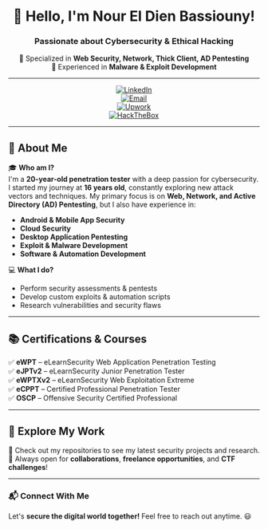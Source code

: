 <div align="center">

# 👋 Hello, I'm Nour El Dien Bassiouny!

### Passionate about Cybersecurity & Ethical Hacking

🔹 Specialized in **Web Security, Network, Thick Client, AD Pentesting**  
🔹 Experienced in **Malware & Exploit Development**

---

[![LinkedIn](https://img.shields.io/badge/LinkedIn-0077B5?style=for-the-badge&logo=linkedin&logoColor=white)](https://www.linkedin.com/in/nour-el-dien-bassiouny-054674250/)  
[![Email](https://img.shields.io/badge/Email-D14836?style=for-the-badge&logo=gmail&logoColor=white)](mailto:nourbassiouny.official@gmail.com)  
[![Upwork](https://img.shields.io/badge/Upwork-6FDA44?style=for-the-badge&logo=upwork&logoColor=white)](https://www.upwork.com/fl/bassiouny1337?mp_source=share)  
[![HackTheBox](https://img.shields.io/badge/HackTheBox-9FEF00?style=for-the-badge&logo=hackthebox&logoColor=white)](https://app.hackthebox.com/users/1945638)

</div>

---

## 📌 About Me

🎓 **Who am I?**  
I'm a **20-year-old penetration tester** with a deep passion for cybersecurity. I started my journey at **16 years old**, constantly exploring new attack vectors and techniques. My primary focus is on **Web, Network, and Active Directory (AD) Pentesting**, but I also have experience in:
- **Android & Mobile App Security**
- **Cloud Security**
- **Desktop Application Pentesting**
- **Exploit & Malware Development**
- **Software & Automation Development**

💻 **What I do?**  
- Perform security assessments & pentests
- Develop custom exploits & automation scripts
- Research vulnerabilities and security flaws

---

## 📚 Certifications & Courses

✅ **eWPT** – eLearnSecurity Web Application Penetration Testing  
✅ **eJPTv2** – eLearnSecurity Junior Penetration Tester  
✅ **eWPTXv2** – eLearnSecurity Web Exploitation Extreme  
✅ **eCPPT** – Certified Professional Penetration Tester  
✅ **OSCP** – Offensive Security Certified Professional  

---

## 🚀 Explore My Work

🔹 Check out my repositories to see my latest security projects and research.  
🔹 Always open for **collaborations**, **freelance opportunities**, and **CTF challenges**!  

---

### 📬 Connect With Me
Let's **secure the digital world together!** Feel free to reach out anytime. 😃
